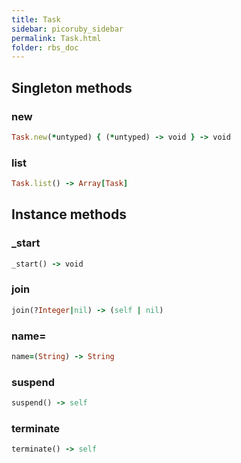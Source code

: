 ```yaml
---
title: Task
sidebar: picoruby_sidebar
permalink: Task.html
folder: rbs_doc
---
```

## Singleton methods
### new

```ruby
Task.new(*untyped) { (*untyped) -> void } -> void
```
### list

```ruby
Task.list() -> Array[Task]
```
## Instance methods
### _start

```ruby
_start() -> void
```
### join

```ruby
join(?Integer|nil) -> (self | nil)
```
### name=

```ruby
name=(String) -> String
```
### suspend

```ruby
suspend() -> self
```
### terminate

```ruby
terminate() -> self
```
